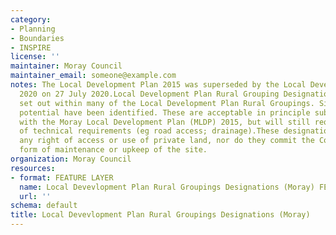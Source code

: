 ```yaml
---
category:
- Planning
- Boundaries
- INSPIRE
license: ''
maintainer: Moray Council
maintainer_email: someone@example.com
notes: The Local Development Plan 2015 was superseded by the Local Development Plan
  2020 on 27 July 2020.Local Development Plan Rural Grouping Designations have been
  set out within many of the Local Development Plan Rural Groupings. Sites with development
  potential have been identified. These are acceptable in principle subject to compliance
  with the Moray Local Development Plan (MLDP) 2015, but will still require confirmation
  of technical requirements (eg road access; drainage).These designations do not imply
  any right of access or use of private land, nor do they commit the Council to any
  form of maintenance or upkeep of the site.
organization: Moray Council
resources:
- format: FEATURE LAYER
  name: Local Devevlopment Plan Rural Groupings Designations (Moray) FEATURE LAYER
  url: ''
schema: default
title: Local Devevlopment Plan Rural Groupings Designations (Moray)
---
```

